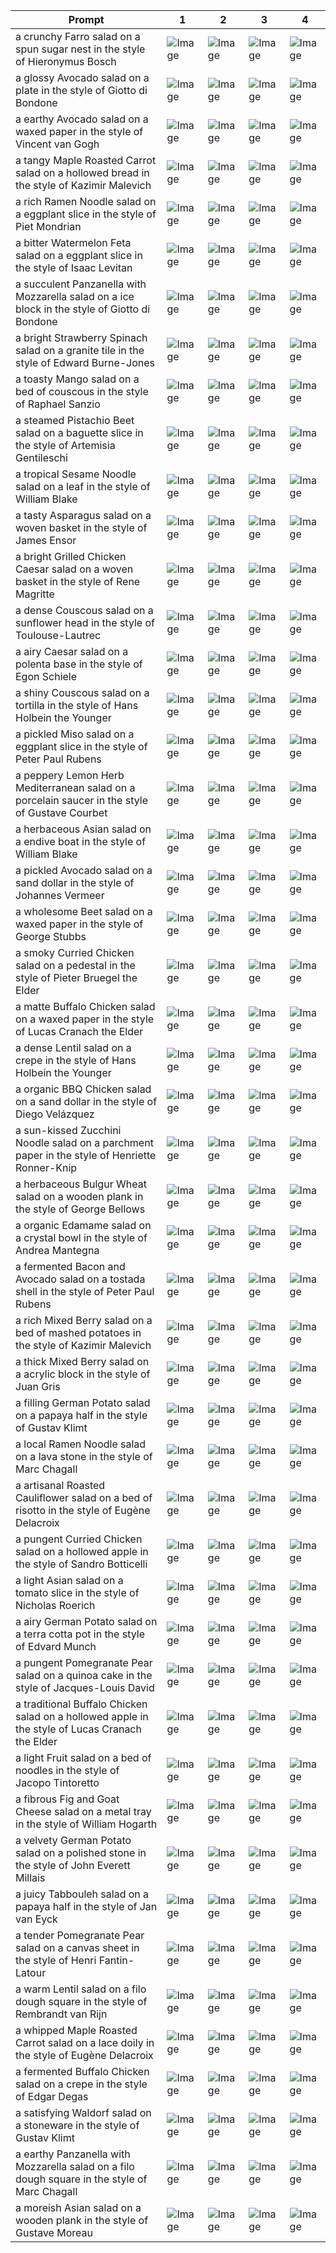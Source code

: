 | Prompt | 1 | 2 | 3 | 4 |
|-|-|-|-|-|
| a crunchy Farro salad on a spun sugar nest in the style of Hieronymus Bosch | ![Image](https://salad-benchmark-public-assets.s3.us-east-2.amazonaws.com/sdxl/ff266b88-bd87-40de-908a-faf9e3d22109-0.jpg) | ![Image](https://salad-benchmark-public-assets.s3.us-east-2.amazonaws.com/sdxl/ff266b88-bd87-40de-908a-faf9e3d22109-1.jpg) | ![Image](https://salad-benchmark-public-assets.s3.us-east-2.amazonaws.com/sdxl/ff266b88-bd87-40de-908a-faf9e3d22109-2.jpg) | ![Image](https://salad-benchmark-public-assets.s3.us-east-2.amazonaws.com/sdxl/ff266b88-bd87-40de-908a-faf9e3d22109-3.jpg) |
| a glossy Avocado salad on a plate in the style of Giotto di Bondone | ![Image](https://salad-benchmark-public-assets.s3.us-east-2.amazonaws.com/sdxl/f69d1a24-7515-4ec2-bd0a-1be50f8b5b07-0.jpg) | ![Image](https://salad-benchmark-public-assets.s3.us-east-2.amazonaws.com/sdxl/f69d1a24-7515-4ec2-bd0a-1be50f8b5b07-1.jpg) | ![Image](https://salad-benchmark-public-assets.s3.us-east-2.amazonaws.com/sdxl/f69d1a24-7515-4ec2-bd0a-1be50f8b5b07-2.jpg) | ![Image](https://salad-benchmark-public-assets.s3.us-east-2.amazonaws.com/sdxl/f69d1a24-7515-4ec2-bd0a-1be50f8b5b07-3.jpg) |
| a earthy Avocado salad on a waxed paper in the style of Vincent van Gogh | ![Image](https://salad-benchmark-public-assets.s3.us-east-2.amazonaws.com/sdxl/cda0a3a1-16cf-4646-ab2b-4bdcff604a5d-0.jpg) | ![Image](https://salad-benchmark-public-assets.s3.us-east-2.amazonaws.com/sdxl/cda0a3a1-16cf-4646-ab2b-4bdcff604a5d-1.jpg) | ![Image](https://salad-benchmark-public-assets.s3.us-east-2.amazonaws.com/sdxl/cda0a3a1-16cf-4646-ab2b-4bdcff604a5d-2.jpg) | ![Image](https://salad-benchmark-public-assets.s3.us-east-2.amazonaws.com/sdxl/cda0a3a1-16cf-4646-ab2b-4bdcff604a5d-3.jpg) |
| a tangy Maple Roasted Carrot salad on a hollowed bread in the style of Kazimir Malevich | ![Image](https://salad-benchmark-public-assets.s3.us-east-2.amazonaws.com/sdxl/29b35bd1-74b9-4dd6-9e59-718867c2862e-0.jpg) | ![Image](https://salad-benchmark-public-assets.s3.us-east-2.amazonaws.com/sdxl/29b35bd1-74b9-4dd6-9e59-718867c2862e-1.jpg) | ![Image](https://salad-benchmark-public-assets.s3.us-east-2.amazonaws.com/sdxl/29b35bd1-74b9-4dd6-9e59-718867c2862e-2.jpg) | ![Image](https://salad-benchmark-public-assets.s3.us-east-2.amazonaws.com/sdxl/29b35bd1-74b9-4dd6-9e59-718867c2862e-3.jpg) |
| a rich Ramen Noodle salad on a eggplant slice in the style of Piet Mondrian | ![Image](https://salad-benchmark-public-assets.s3.us-east-2.amazonaws.com/sdxl/724bd56a-bd3f-4983-a842-5850a70f96c4-0.jpg) | ![Image](https://salad-benchmark-public-assets.s3.us-east-2.amazonaws.com/sdxl/724bd56a-bd3f-4983-a842-5850a70f96c4-1.jpg) | ![Image](https://salad-benchmark-public-assets.s3.us-east-2.amazonaws.com/sdxl/724bd56a-bd3f-4983-a842-5850a70f96c4-2.jpg) | ![Image](https://salad-benchmark-public-assets.s3.us-east-2.amazonaws.com/sdxl/724bd56a-bd3f-4983-a842-5850a70f96c4-3.jpg) |
| a bitter Watermelon Feta salad on a eggplant slice in the style of Isaac Levitan | ![Image](https://salad-benchmark-public-assets.s3.us-east-2.amazonaws.com/sdxl/ecd14ced-8c3e-45e1-bad2-f01cd743bf5a-0.jpg) | ![Image](https://salad-benchmark-public-assets.s3.us-east-2.amazonaws.com/sdxl/ecd14ced-8c3e-45e1-bad2-f01cd743bf5a-1.jpg) | ![Image](https://salad-benchmark-public-assets.s3.us-east-2.amazonaws.com/sdxl/ecd14ced-8c3e-45e1-bad2-f01cd743bf5a-2.jpg) | ![Image](https://salad-benchmark-public-assets.s3.us-east-2.amazonaws.com/sdxl/ecd14ced-8c3e-45e1-bad2-f01cd743bf5a-3.jpg) |
| a succulent Panzanella with Mozzarella salad on a ice block in the style of Giotto di Bondone | ![Image](https://salad-benchmark-public-assets.s3.us-east-2.amazonaws.com/sdxl/0ad6840e-02b2-4e7c-bf0b-9dbb9705fbb2-0.jpg) | ![Image](https://salad-benchmark-public-assets.s3.us-east-2.amazonaws.com/sdxl/0ad6840e-02b2-4e7c-bf0b-9dbb9705fbb2-1.jpg) | ![Image](https://salad-benchmark-public-assets.s3.us-east-2.amazonaws.com/sdxl/0ad6840e-02b2-4e7c-bf0b-9dbb9705fbb2-2.jpg) | ![Image](https://salad-benchmark-public-assets.s3.us-east-2.amazonaws.com/sdxl/0ad6840e-02b2-4e7c-bf0b-9dbb9705fbb2-3.jpg) |
| a bright Strawberry Spinach salad on a granite tile in the style of Edward Burne-Jones | ![Image](https://salad-benchmark-public-assets.s3.us-east-2.amazonaws.com/sdxl/e52275a9-782d-4b99-a5e2-2f3f766e42e0-0.jpg) | ![Image](https://salad-benchmark-public-assets.s3.us-east-2.amazonaws.com/sdxl/e52275a9-782d-4b99-a5e2-2f3f766e42e0-1.jpg) | ![Image](https://salad-benchmark-public-assets.s3.us-east-2.amazonaws.com/sdxl/e52275a9-782d-4b99-a5e2-2f3f766e42e0-2.jpg) | ![Image](https://salad-benchmark-public-assets.s3.us-east-2.amazonaws.com/sdxl/e52275a9-782d-4b99-a5e2-2f3f766e42e0-3.jpg) |
| a toasty Mango salad on a bed of couscous in the style of Raphael Sanzio | ![Image](https://salad-benchmark-public-assets.s3.us-east-2.amazonaws.com/sdxl/3fee4a81-4c11-4c1c-bf3d-331a6b48a980-0.jpg) | ![Image](https://salad-benchmark-public-assets.s3.us-east-2.amazonaws.com/sdxl/3fee4a81-4c11-4c1c-bf3d-331a6b48a980-1.jpg) | ![Image](https://salad-benchmark-public-assets.s3.us-east-2.amazonaws.com/sdxl/3fee4a81-4c11-4c1c-bf3d-331a6b48a980-2.jpg) | ![Image](https://salad-benchmark-public-assets.s3.us-east-2.amazonaws.com/sdxl/3fee4a81-4c11-4c1c-bf3d-331a6b48a980-3.jpg) |
| a steamed Pistachio Beet salad on a baguette slice in the style of Artemisia Gentileschi | ![Image](https://salad-benchmark-public-assets.s3.us-east-2.amazonaws.com/sdxl/e2a832ff-ed4d-42f8-860b-2c7a1346154b-0.jpg) | ![Image](https://salad-benchmark-public-assets.s3.us-east-2.amazonaws.com/sdxl/e2a832ff-ed4d-42f8-860b-2c7a1346154b-1.jpg) | ![Image](https://salad-benchmark-public-assets.s3.us-east-2.amazonaws.com/sdxl/e2a832ff-ed4d-42f8-860b-2c7a1346154b-2.jpg) | ![Image](https://salad-benchmark-public-assets.s3.us-east-2.amazonaws.com/sdxl/e2a832ff-ed4d-42f8-860b-2c7a1346154b-3.jpg) |
| a tropical Sesame Noodle salad on a leaf in the style of William Blake | ![Image](https://salad-benchmark-public-assets.s3.us-east-2.amazonaws.com/sdxl/6493f6dd-5b47-4ccb-b14d-eb0c1050d11a-0.jpg) | ![Image](https://salad-benchmark-public-assets.s3.us-east-2.amazonaws.com/sdxl/6493f6dd-5b47-4ccb-b14d-eb0c1050d11a-1.jpg) | ![Image](https://salad-benchmark-public-assets.s3.us-east-2.amazonaws.com/sdxl/6493f6dd-5b47-4ccb-b14d-eb0c1050d11a-2.jpg) | ![Image](https://salad-benchmark-public-assets.s3.us-east-2.amazonaws.com/sdxl/6493f6dd-5b47-4ccb-b14d-eb0c1050d11a-3.jpg) |
| a tasty Asparagus salad on a woven basket in the style of James Ensor | ![Image](https://salad-benchmark-public-assets.s3.us-east-2.amazonaws.com/sdxl/2021e3f0-e015-4ac6-bae7-eb8fae2d8e14-0.jpg) | ![Image](https://salad-benchmark-public-assets.s3.us-east-2.amazonaws.com/sdxl/2021e3f0-e015-4ac6-bae7-eb8fae2d8e14-1.jpg) | ![Image](https://salad-benchmark-public-assets.s3.us-east-2.amazonaws.com/sdxl/2021e3f0-e015-4ac6-bae7-eb8fae2d8e14-2.jpg) | ![Image](https://salad-benchmark-public-assets.s3.us-east-2.amazonaws.com/sdxl/2021e3f0-e015-4ac6-bae7-eb8fae2d8e14-3.jpg) |
| a bright Grilled Chicken Caesar salad on a woven basket in the style of Rene Magritte | ![Image](https://salad-benchmark-public-assets.s3.us-east-2.amazonaws.com/sdxl/f3b569a7-0a93-445a-9d56-6530c80ed9fc-0.jpg) | ![Image](https://salad-benchmark-public-assets.s3.us-east-2.amazonaws.com/sdxl/f3b569a7-0a93-445a-9d56-6530c80ed9fc-1.jpg) | ![Image](https://salad-benchmark-public-assets.s3.us-east-2.amazonaws.com/sdxl/f3b569a7-0a93-445a-9d56-6530c80ed9fc-2.jpg) | ![Image](https://salad-benchmark-public-assets.s3.us-east-2.amazonaws.com/sdxl/f3b569a7-0a93-445a-9d56-6530c80ed9fc-3.jpg) |
| a dense Couscous salad on a sunflower head in the style of Toulouse-Lautrec | ![Image](https://salad-benchmark-public-assets.s3.us-east-2.amazonaws.com/sdxl/79577d9f-0a27-4c89-a721-8694f495e39f-0.jpg) | ![Image](https://salad-benchmark-public-assets.s3.us-east-2.amazonaws.com/sdxl/79577d9f-0a27-4c89-a721-8694f495e39f-1.jpg) | ![Image](https://salad-benchmark-public-assets.s3.us-east-2.amazonaws.com/sdxl/79577d9f-0a27-4c89-a721-8694f495e39f-2.jpg) | ![Image](https://salad-benchmark-public-assets.s3.us-east-2.amazonaws.com/sdxl/79577d9f-0a27-4c89-a721-8694f495e39f-3.jpg) |
| a airy Caesar salad on a polenta base in the style of Egon Schiele | ![Image](https://salad-benchmark-public-assets.s3.us-east-2.amazonaws.com/sdxl/539d3f2f-281b-466b-b629-218c2bf235aa-0.jpg) | ![Image](https://salad-benchmark-public-assets.s3.us-east-2.amazonaws.com/sdxl/539d3f2f-281b-466b-b629-218c2bf235aa-1.jpg) | ![Image](https://salad-benchmark-public-assets.s3.us-east-2.amazonaws.com/sdxl/539d3f2f-281b-466b-b629-218c2bf235aa-2.jpg) | ![Image](https://salad-benchmark-public-assets.s3.us-east-2.amazonaws.com/sdxl/539d3f2f-281b-466b-b629-218c2bf235aa-3.jpg) |
| a shiny Couscous salad on a tortilla in the style of Hans Holbein the Younger | ![Image](https://salad-benchmark-public-assets.s3.us-east-2.amazonaws.com/sdxl/4b39247f-3e71-4402-abb5-1bf8c887989d-0.jpg) | ![Image](https://salad-benchmark-public-assets.s3.us-east-2.amazonaws.com/sdxl/4b39247f-3e71-4402-abb5-1bf8c887989d-1.jpg) | ![Image](https://salad-benchmark-public-assets.s3.us-east-2.amazonaws.com/sdxl/4b39247f-3e71-4402-abb5-1bf8c887989d-2.jpg) | ![Image](https://salad-benchmark-public-assets.s3.us-east-2.amazonaws.com/sdxl/4b39247f-3e71-4402-abb5-1bf8c887989d-3.jpg) |
| a pickled Miso salad on a eggplant slice in the style of Peter Paul Rubens | ![Image](https://salad-benchmark-public-assets.s3.us-east-2.amazonaws.com/sdxl/032bf1c3-f139-4b68-8591-a7ecd408506c-0.jpg) | ![Image](https://salad-benchmark-public-assets.s3.us-east-2.amazonaws.com/sdxl/032bf1c3-f139-4b68-8591-a7ecd408506c-1.jpg) | ![Image](https://salad-benchmark-public-assets.s3.us-east-2.amazonaws.com/sdxl/032bf1c3-f139-4b68-8591-a7ecd408506c-2.jpg) | ![Image](https://salad-benchmark-public-assets.s3.us-east-2.amazonaws.com/sdxl/032bf1c3-f139-4b68-8591-a7ecd408506c-3.jpg) |
| a peppery Lemon Herb Mediterranean salad on a porcelain saucer in the style of Gustave Courbet | ![Image](https://salad-benchmark-public-assets.s3.us-east-2.amazonaws.com/sdxl/d937f9bf-449b-4297-92d3-678a3a9d702a-0.jpg) | ![Image](https://salad-benchmark-public-assets.s3.us-east-2.amazonaws.com/sdxl/d937f9bf-449b-4297-92d3-678a3a9d702a-1.jpg) | ![Image](https://salad-benchmark-public-assets.s3.us-east-2.amazonaws.com/sdxl/d937f9bf-449b-4297-92d3-678a3a9d702a-2.jpg) | ![Image](https://salad-benchmark-public-assets.s3.us-east-2.amazonaws.com/sdxl/d937f9bf-449b-4297-92d3-678a3a9d702a-3.jpg) |
| a herbaceous Asian salad on a endive boat in the style of William Blake | ![Image](https://salad-benchmark-public-assets.s3.us-east-2.amazonaws.com/sdxl/4cd4563a-a856-46ef-a127-025ba09e14e1-0.jpg) | ![Image](https://salad-benchmark-public-assets.s3.us-east-2.amazonaws.com/sdxl/4cd4563a-a856-46ef-a127-025ba09e14e1-1.jpg) | ![Image](https://salad-benchmark-public-assets.s3.us-east-2.amazonaws.com/sdxl/4cd4563a-a856-46ef-a127-025ba09e14e1-2.jpg) | ![Image](https://salad-benchmark-public-assets.s3.us-east-2.amazonaws.com/sdxl/4cd4563a-a856-46ef-a127-025ba09e14e1-3.jpg) |
| a pickled Avocado salad on a sand dollar in the style of Johannes Vermeer | ![Image](https://salad-benchmark-public-assets.s3.us-east-2.amazonaws.com/sdxl/46257c36-65d0-44f4-b911-7161fe006bfe-0.jpg) | ![Image](https://salad-benchmark-public-assets.s3.us-east-2.amazonaws.com/sdxl/46257c36-65d0-44f4-b911-7161fe006bfe-1.jpg) | ![Image](https://salad-benchmark-public-assets.s3.us-east-2.amazonaws.com/sdxl/46257c36-65d0-44f4-b911-7161fe006bfe-2.jpg) | ![Image](https://salad-benchmark-public-assets.s3.us-east-2.amazonaws.com/sdxl/46257c36-65d0-44f4-b911-7161fe006bfe-3.jpg) |
| a wholesome Beet salad on a waxed paper in the style of George Stubbs | ![Image](https://salad-benchmark-public-assets.s3.us-east-2.amazonaws.com/sdxl/e1c619b5-0982-4cd8-9e9c-50dbd27a5c86-0.jpg) | ![Image](https://salad-benchmark-public-assets.s3.us-east-2.amazonaws.com/sdxl/e1c619b5-0982-4cd8-9e9c-50dbd27a5c86-1.jpg) | ![Image](https://salad-benchmark-public-assets.s3.us-east-2.amazonaws.com/sdxl/e1c619b5-0982-4cd8-9e9c-50dbd27a5c86-2.jpg) | ![Image](https://salad-benchmark-public-assets.s3.us-east-2.amazonaws.com/sdxl/e1c619b5-0982-4cd8-9e9c-50dbd27a5c86-3.jpg) |
| a smoky Curried Chicken salad on a pedestal in the style of Pieter Bruegel the Elder | ![Image](https://salad-benchmark-public-assets.s3.us-east-2.amazonaws.com/sdxl/6caa7291-2f77-484f-b8d7-9117869aca4d-0.jpg) | ![Image](https://salad-benchmark-public-assets.s3.us-east-2.amazonaws.com/sdxl/6caa7291-2f77-484f-b8d7-9117869aca4d-1.jpg) | ![Image](https://salad-benchmark-public-assets.s3.us-east-2.amazonaws.com/sdxl/6caa7291-2f77-484f-b8d7-9117869aca4d-2.jpg) | ![Image](https://salad-benchmark-public-assets.s3.us-east-2.amazonaws.com/sdxl/6caa7291-2f77-484f-b8d7-9117869aca4d-3.jpg) |
| a matte Buffalo Chicken salad on a waxed paper in the style of Lucas Cranach the Elder | ![Image](https://salad-benchmark-public-assets.s3.us-east-2.amazonaws.com/sdxl/7c946fd8-adc5-449e-9ad2-9a59492f3de8-0.jpg) | ![Image](https://salad-benchmark-public-assets.s3.us-east-2.amazonaws.com/sdxl/7c946fd8-adc5-449e-9ad2-9a59492f3de8-1.jpg) | ![Image](https://salad-benchmark-public-assets.s3.us-east-2.amazonaws.com/sdxl/7c946fd8-adc5-449e-9ad2-9a59492f3de8-2.jpg) | ![Image](https://salad-benchmark-public-assets.s3.us-east-2.amazonaws.com/sdxl/7c946fd8-adc5-449e-9ad2-9a59492f3de8-3.jpg) |
| a dense Lentil salad on a crepe in the style of Hans Holbein the Younger | ![Image](https://salad-benchmark-public-assets.s3.us-east-2.amazonaws.com/sdxl/56e1c2f8-8243-4792-957c-6bdcbb9e4713-0.jpg) | ![Image](https://salad-benchmark-public-assets.s3.us-east-2.amazonaws.com/sdxl/56e1c2f8-8243-4792-957c-6bdcbb9e4713-1.jpg) | ![Image](https://salad-benchmark-public-assets.s3.us-east-2.amazonaws.com/sdxl/56e1c2f8-8243-4792-957c-6bdcbb9e4713-2.jpg) | ![Image](https://salad-benchmark-public-assets.s3.us-east-2.amazonaws.com/sdxl/56e1c2f8-8243-4792-957c-6bdcbb9e4713-3.jpg) |
| a organic BBQ Chicken salad on a sand dollar in the style of Diego Velázquez | ![Image](https://salad-benchmark-public-assets.s3.us-east-2.amazonaws.com/sdxl/a8c179e5-38b1-4a20-a871-4a952335d1be-0.jpg) | ![Image](https://salad-benchmark-public-assets.s3.us-east-2.amazonaws.com/sdxl/a8c179e5-38b1-4a20-a871-4a952335d1be-1.jpg) | ![Image](https://salad-benchmark-public-assets.s3.us-east-2.amazonaws.com/sdxl/a8c179e5-38b1-4a20-a871-4a952335d1be-2.jpg) | ![Image](https://salad-benchmark-public-assets.s3.us-east-2.amazonaws.com/sdxl/a8c179e5-38b1-4a20-a871-4a952335d1be-3.jpg) |
| a sun-kissed Zucchini Noodle salad on a parchment paper in the style of Henriette Ronner-Knip | ![Image](https://salad-benchmark-public-assets.s3.us-east-2.amazonaws.com/sdxl/f02e7b6f-536c-4c3c-976d-47c3a3dfb736-0.jpg) | ![Image](https://salad-benchmark-public-assets.s3.us-east-2.amazonaws.com/sdxl/f02e7b6f-536c-4c3c-976d-47c3a3dfb736-1.jpg) | ![Image](https://salad-benchmark-public-assets.s3.us-east-2.amazonaws.com/sdxl/f02e7b6f-536c-4c3c-976d-47c3a3dfb736-2.jpg) | ![Image](https://salad-benchmark-public-assets.s3.us-east-2.amazonaws.com/sdxl/f02e7b6f-536c-4c3c-976d-47c3a3dfb736-3.jpg) |
| a herbaceous Bulgur Wheat salad on a wooden plank in the style of George Bellows | ![Image](https://salad-benchmark-public-assets.s3.us-east-2.amazonaws.com/sdxl/2a68d07a-6ae2-4771-934c-9352166f393b-0.jpg) | ![Image](https://salad-benchmark-public-assets.s3.us-east-2.amazonaws.com/sdxl/2a68d07a-6ae2-4771-934c-9352166f393b-1.jpg) | ![Image](https://salad-benchmark-public-assets.s3.us-east-2.amazonaws.com/sdxl/2a68d07a-6ae2-4771-934c-9352166f393b-2.jpg) | ![Image](https://salad-benchmark-public-assets.s3.us-east-2.amazonaws.com/sdxl/2a68d07a-6ae2-4771-934c-9352166f393b-3.jpg) |
| a organic Edamame salad on a crystal bowl in the style of Andrea Mantegna | ![Image](https://salad-benchmark-public-assets.s3.us-east-2.amazonaws.com/sdxl/7dacfe32-d9cb-45c0-bd37-88281f9409f3-0.jpg) | ![Image](https://salad-benchmark-public-assets.s3.us-east-2.amazonaws.com/sdxl/7dacfe32-d9cb-45c0-bd37-88281f9409f3-1.jpg) | ![Image](https://salad-benchmark-public-assets.s3.us-east-2.amazonaws.com/sdxl/7dacfe32-d9cb-45c0-bd37-88281f9409f3-2.jpg) | ![Image](https://salad-benchmark-public-assets.s3.us-east-2.amazonaws.com/sdxl/7dacfe32-d9cb-45c0-bd37-88281f9409f3-3.jpg) |
| a fermented Bacon and Avocado salad on a tostada shell in the style of Peter Paul Rubens | ![Image](https://salad-benchmark-public-assets.s3.us-east-2.amazonaws.com/sdxl/8aaaa33f-09fd-4aa5-9518-c3ba39368b8a-0.jpg) | ![Image](https://salad-benchmark-public-assets.s3.us-east-2.amazonaws.com/sdxl/8aaaa33f-09fd-4aa5-9518-c3ba39368b8a-1.jpg) | ![Image](https://salad-benchmark-public-assets.s3.us-east-2.amazonaws.com/sdxl/8aaaa33f-09fd-4aa5-9518-c3ba39368b8a-2.jpg) | ![Image](https://salad-benchmark-public-assets.s3.us-east-2.amazonaws.com/sdxl/8aaaa33f-09fd-4aa5-9518-c3ba39368b8a-3.jpg) |
| a rich Mixed Berry salad on a bed of mashed potatoes in the style of Kazimir Malevich | ![Image](https://salad-benchmark-public-assets.s3.us-east-2.amazonaws.com/sdxl/0bc699a4-8b26-4fb7-a0ff-61c34ba13a14-0.jpg) | ![Image](https://salad-benchmark-public-assets.s3.us-east-2.amazonaws.com/sdxl/0bc699a4-8b26-4fb7-a0ff-61c34ba13a14-1.jpg) | ![Image](https://salad-benchmark-public-assets.s3.us-east-2.amazonaws.com/sdxl/0bc699a4-8b26-4fb7-a0ff-61c34ba13a14-2.jpg) | ![Image](https://salad-benchmark-public-assets.s3.us-east-2.amazonaws.com/sdxl/0bc699a4-8b26-4fb7-a0ff-61c34ba13a14-3.jpg) |
| a thick Mixed Berry salad on a acrylic block in the style of Juan Gris | ![Image](https://salad-benchmark-public-assets.s3.us-east-2.amazonaws.com/sdxl/dcfa34cb-b9f3-40eb-b96b-8c365080e318-0.jpg) | ![Image](https://salad-benchmark-public-assets.s3.us-east-2.amazonaws.com/sdxl/dcfa34cb-b9f3-40eb-b96b-8c365080e318-1.jpg) | ![Image](https://salad-benchmark-public-assets.s3.us-east-2.amazonaws.com/sdxl/dcfa34cb-b9f3-40eb-b96b-8c365080e318-2.jpg) | ![Image](https://salad-benchmark-public-assets.s3.us-east-2.amazonaws.com/sdxl/dcfa34cb-b9f3-40eb-b96b-8c365080e318-3.jpg) |
| a filling German Potato salad on a papaya half in the style of Gustav Klimt | ![Image](https://salad-benchmark-public-assets.s3.us-east-2.amazonaws.com/sdxl/0c63b889-ca5f-42d3-bfcb-6cbaf5d92aac-0.jpg) | ![Image](https://salad-benchmark-public-assets.s3.us-east-2.amazonaws.com/sdxl/0c63b889-ca5f-42d3-bfcb-6cbaf5d92aac-1.jpg) | ![Image](https://salad-benchmark-public-assets.s3.us-east-2.amazonaws.com/sdxl/0c63b889-ca5f-42d3-bfcb-6cbaf5d92aac-2.jpg) | ![Image](https://salad-benchmark-public-assets.s3.us-east-2.amazonaws.com/sdxl/0c63b889-ca5f-42d3-bfcb-6cbaf5d92aac-3.jpg) |
| a local Ramen Noodle salad on a lava stone in the style of Marc Chagall | ![Image](https://salad-benchmark-public-assets.s3.us-east-2.amazonaws.com/sdxl/7086bf93-5fce-485c-9944-a99af3544076-0.jpg) | ![Image](https://salad-benchmark-public-assets.s3.us-east-2.amazonaws.com/sdxl/7086bf93-5fce-485c-9944-a99af3544076-1.jpg) | ![Image](https://salad-benchmark-public-assets.s3.us-east-2.amazonaws.com/sdxl/7086bf93-5fce-485c-9944-a99af3544076-2.jpg) | ![Image](https://salad-benchmark-public-assets.s3.us-east-2.amazonaws.com/sdxl/7086bf93-5fce-485c-9944-a99af3544076-3.jpg) |
| a artisanal Roasted Cauliflower salad on a bed of risotto in the style of Eugène Delacroix | ![Image](https://salad-benchmark-public-assets.s3.us-east-2.amazonaws.com/sdxl/ac6cced5-cb54-45d7-9f27-a22ccef9be94-0.jpg) | ![Image](https://salad-benchmark-public-assets.s3.us-east-2.amazonaws.com/sdxl/ac6cced5-cb54-45d7-9f27-a22ccef9be94-1.jpg) | ![Image](https://salad-benchmark-public-assets.s3.us-east-2.amazonaws.com/sdxl/ac6cced5-cb54-45d7-9f27-a22ccef9be94-2.jpg) | ![Image](https://salad-benchmark-public-assets.s3.us-east-2.amazonaws.com/sdxl/ac6cced5-cb54-45d7-9f27-a22ccef9be94-3.jpg) |
| a pungent Curried Chicken salad on a hollowed apple in the style of Sandro Botticelli | ![Image](https://salad-benchmark-public-assets.s3.us-east-2.amazonaws.com/sdxl/f09487c4-7a4c-42f6-bfec-644a08d34b8f-0.jpg) | ![Image](https://salad-benchmark-public-assets.s3.us-east-2.amazonaws.com/sdxl/f09487c4-7a4c-42f6-bfec-644a08d34b8f-1.jpg) | ![Image](https://salad-benchmark-public-assets.s3.us-east-2.amazonaws.com/sdxl/f09487c4-7a4c-42f6-bfec-644a08d34b8f-2.jpg) | ![Image](https://salad-benchmark-public-assets.s3.us-east-2.amazonaws.com/sdxl/f09487c4-7a4c-42f6-bfec-644a08d34b8f-3.jpg) |
| a light Asian salad on a tomato slice in the style of Nicholas Roerich | ![Image](https://salad-benchmark-public-assets.s3.us-east-2.amazonaws.com/sdxl/2d9ceb34-ad8d-4d90-8d3c-0f05cbb22662-0.jpg) | ![Image](https://salad-benchmark-public-assets.s3.us-east-2.amazonaws.com/sdxl/2d9ceb34-ad8d-4d90-8d3c-0f05cbb22662-1.jpg) | ![Image](https://salad-benchmark-public-assets.s3.us-east-2.amazonaws.com/sdxl/2d9ceb34-ad8d-4d90-8d3c-0f05cbb22662-2.jpg) | ![Image](https://salad-benchmark-public-assets.s3.us-east-2.amazonaws.com/sdxl/2d9ceb34-ad8d-4d90-8d3c-0f05cbb22662-3.jpg) |
| a airy German Potato salad on a terra cotta pot in the style of Edvard Munch | ![Image](https://salad-benchmark-public-assets.s3.us-east-2.amazonaws.com/sdxl/48f7cf1d-673b-41c9-8a78-b98485781670-0.jpg) | ![Image](https://salad-benchmark-public-assets.s3.us-east-2.amazonaws.com/sdxl/48f7cf1d-673b-41c9-8a78-b98485781670-1.jpg) | ![Image](https://salad-benchmark-public-assets.s3.us-east-2.amazonaws.com/sdxl/48f7cf1d-673b-41c9-8a78-b98485781670-2.jpg) | ![Image](https://salad-benchmark-public-assets.s3.us-east-2.amazonaws.com/sdxl/48f7cf1d-673b-41c9-8a78-b98485781670-3.jpg) |
| a pungent Pomegranate Pear salad on a quinoa cake in the style of Jacques-Louis David | ![Image](https://salad-benchmark-public-assets.s3.us-east-2.amazonaws.com/sdxl/74d250c3-afa9-49cd-9195-54db164cde13-0.jpg) | ![Image](https://salad-benchmark-public-assets.s3.us-east-2.amazonaws.com/sdxl/74d250c3-afa9-49cd-9195-54db164cde13-1.jpg) | ![Image](https://salad-benchmark-public-assets.s3.us-east-2.amazonaws.com/sdxl/74d250c3-afa9-49cd-9195-54db164cde13-2.jpg) | ![Image](https://salad-benchmark-public-assets.s3.us-east-2.amazonaws.com/sdxl/74d250c3-afa9-49cd-9195-54db164cde13-3.jpg) |
| a traditional Buffalo Chicken salad on a hollowed apple in the style of Lucas Cranach the Elder | ![Image](https://salad-benchmark-public-assets.s3.us-east-2.amazonaws.com/sdxl/7a945898-0699-47d5-ac61-c8634a7f7f1d-0.jpg) | ![Image](https://salad-benchmark-public-assets.s3.us-east-2.amazonaws.com/sdxl/7a945898-0699-47d5-ac61-c8634a7f7f1d-1.jpg) | ![Image](https://salad-benchmark-public-assets.s3.us-east-2.amazonaws.com/sdxl/7a945898-0699-47d5-ac61-c8634a7f7f1d-2.jpg) | ![Image](https://salad-benchmark-public-assets.s3.us-east-2.amazonaws.com/sdxl/7a945898-0699-47d5-ac61-c8634a7f7f1d-3.jpg) |
| a light Fruit salad on a bed of noodles in the style of Jacopo Tintoretto | ![Image](https://salad-benchmark-public-assets.s3.us-east-2.amazonaws.com/sdxl/36466a36-dd1e-4fb2-a8a3-4b5364490674-0.jpg) | ![Image](https://salad-benchmark-public-assets.s3.us-east-2.amazonaws.com/sdxl/36466a36-dd1e-4fb2-a8a3-4b5364490674-1.jpg) | ![Image](https://salad-benchmark-public-assets.s3.us-east-2.amazonaws.com/sdxl/36466a36-dd1e-4fb2-a8a3-4b5364490674-2.jpg) | ![Image](https://salad-benchmark-public-assets.s3.us-east-2.amazonaws.com/sdxl/36466a36-dd1e-4fb2-a8a3-4b5364490674-3.jpg) |
| a fibrous Fig and Goat Cheese salad on a metal tray in the style of William Hogarth | ![Image](https://salad-benchmark-public-assets.s3.us-east-2.amazonaws.com/sdxl/3feff12d-0551-4810-b7ac-3cca7474401d-0.jpg) | ![Image](https://salad-benchmark-public-assets.s3.us-east-2.amazonaws.com/sdxl/3feff12d-0551-4810-b7ac-3cca7474401d-1.jpg) | ![Image](https://salad-benchmark-public-assets.s3.us-east-2.amazonaws.com/sdxl/3feff12d-0551-4810-b7ac-3cca7474401d-2.jpg) | ![Image](https://salad-benchmark-public-assets.s3.us-east-2.amazonaws.com/sdxl/3feff12d-0551-4810-b7ac-3cca7474401d-3.jpg) |
| a velvety German Potato salad on a polished stone in the style of John Everett Millais | ![Image](https://salad-benchmark-public-assets.s3.us-east-2.amazonaws.com/sdxl/9959cd81-9e2f-484a-a0d8-83ca1f713414-0.jpg) | ![Image](https://salad-benchmark-public-assets.s3.us-east-2.amazonaws.com/sdxl/9959cd81-9e2f-484a-a0d8-83ca1f713414-1.jpg) | ![Image](https://salad-benchmark-public-assets.s3.us-east-2.amazonaws.com/sdxl/9959cd81-9e2f-484a-a0d8-83ca1f713414-2.jpg) | ![Image](https://salad-benchmark-public-assets.s3.us-east-2.amazonaws.com/sdxl/9959cd81-9e2f-484a-a0d8-83ca1f713414-3.jpg) |
| a juicy Tabbouleh salad on a papaya half in the style of Jan van Eyck | ![Image](https://salad-benchmark-public-assets.s3.us-east-2.amazonaws.com/sdxl/467b4d6d-f1c7-435f-b0d5-b2fbfae396c4-0.jpg) | ![Image](https://salad-benchmark-public-assets.s3.us-east-2.amazonaws.com/sdxl/467b4d6d-f1c7-435f-b0d5-b2fbfae396c4-1.jpg) | ![Image](https://salad-benchmark-public-assets.s3.us-east-2.amazonaws.com/sdxl/467b4d6d-f1c7-435f-b0d5-b2fbfae396c4-2.jpg) | ![Image](https://salad-benchmark-public-assets.s3.us-east-2.amazonaws.com/sdxl/467b4d6d-f1c7-435f-b0d5-b2fbfae396c4-3.jpg) |
| a tender Pomegranate Pear salad on a canvas sheet in the style of Henri Fantin-Latour | ![Image](https://salad-benchmark-public-assets.s3.us-east-2.amazonaws.com/sdxl/f272dc4e-8691-4c99-9b62-c980e3ea2f55-0.jpg) | ![Image](https://salad-benchmark-public-assets.s3.us-east-2.amazonaws.com/sdxl/f272dc4e-8691-4c99-9b62-c980e3ea2f55-1.jpg) | ![Image](https://salad-benchmark-public-assets.s3.us-east-2.amazonaws.com/sdxl/f272dc4e-8691-4c99-9b62-c980e3ea2f55-2.jpg) | ![Image](https://salad-benchmark-public-assets.s3.us-east-2.amazonaws.com/sdxl/f272dc4e-8691-4c99-9b62-c980e3ea2f55-3.jpg) |
| a warm Lentil salad on a filo dough square in the style of Rembrandt van Rijn | ![Image](https://salad-benchmark-public-assets.s3.us-east-2.amazonaws.com/sdxl/98974628-c67c-4ebe-a513-b58b69475c30-0.jpg) | ![Image](https://salad-benchmark-public-assets.s3.us-east-2.amazonaws.com/sdxl/98974628-c67c-4ebe-a513-b58b69475c30-1.jpg) | ![Image](https://salad-benchmark-public-assets.s3.us-east-2.amazonaws.com/sdxl/98974628-c67c-4ebe-a513-b58b69475c30-2.jpg) | ![Image](https://salad-benchmark-public-assets.s3.us-east-2.amazonaws.com/sdxl/98974628-c67c-4ebe-a513-b58b69475c30-3.jpg) |
| a whipped Maple Roasted Carrot salad on a lace doily in the style of Eugène Delacroix | ![Image](https://salad-benchmark-public-assets.s3.us-east-2.amazonaws.com/sdxl/f9fd4ede-493c-4670-8b8b-d9da48ab6e89-0.jpg) | ![Image](https://salad-benchmark-public-assets.s3.us-east-2.amazonaws.com/sdxl/f9fd4ede-493c-4670-8b8b-d9da48ab6e89-1.jpg) | ![Image](https://salad-benchmark-public-assets.s3.us-east-2.amazonaws.com/sdxl/f9fd4ede-493c-4670-8b8b-d9da48ab6e89-2.jpg) | ![Image](https://salad-benchmark-public-assets.s3.us-east-2.amazonaws.com/sdxl/f9fd4ede-493c-4670-8b8b-d9da48ab6e89-3.jpg) |
| a fermented Buffalo Chicken salad on a crepe in the style of Edgar Degas | ![Image](https://salad-benchmark-public-assets.s3.us-east-2.amazonaws.com/sdxl/5b64e334-0ba8-4f60-a431-c07a96c9559d-0.jpg) | ![Image](https://salad-benchmark-public-assets.s3.us-east-2.amazonaws.com/sdxl/5b64e334-0ba8-4f60-a431-c07a96c9559d-1.jpg) | ![Image](https://salad-benchmark-public-assets.s3.us-east-2.amazonaws.com/sdxl/5b64e334-0ba8-4f60-a431-c07a96c9559d-2.jpg) | ![Image](https://salad-benchmark-public-assets.s3.us-east-2.amazonaws.com/sdxl/5b64e334-0ba8-4f60-a431-c07a96c9559d-3.jpg) |
| a satisfying Waldorf salad on a stoneware in the style of Gustav Klimt | ![Image](https://salad-benchmark-public-assets.s3.us-east-2.amazonaws.com/sdxl/20924b16-4ee5-49c8-a00a-107c823bcb53-0.jpg) | ![Image](https://salad-benchmark-public-assets.s3.us-east-2.amazonaws.com/sdxl/20924b16-4ee5-49c8-a00a-107c823bcb53-1.jpg) | ![Image](https://salad-benchmark-public-assets.s3.us-east-2.amazonaws.com/sdxl/20924b16-4ee5-49c8-a00a-107c823bcb53-2.jpg) | ![Image](https://salad-benchmark-public-assets.s3.us-east-2.amazonaws.com/sdxl/20924b16-4ee5-49c8-a00a-107c823bcb53-3.jpg) |
| a earthy Panzanella with Mozzarella salad on a filo dough square in the style of Marc Chagall | ![Image](https://salad-benchmark-public-assets.s3.us-east-2.amazonaws.com/sdxl/d7ff9e7b-4685-4d7b-baec-f8e21d0e2907-0.jpg) | ![Image](https://salad-benchmark-public-assets.s3.us-east-2.amazonaws.com/sdxl/d7ff9e7b-4685-4d7b-baec-f8e21d0e2907-1.jpg) | ![Image](https://salad-benchmark-public-assets.s3.us-east-2.amazonaws.com/sdxl/d7ff9e7b-4685-4d7b-baec-f8e21d0e2907-2.jpg) | ![Image](https://salad-benchmark-public-assets.s3.us-east-2.amazonaws.com/sdxl/d7ff9e7b-4685-4d7b-baec-f8e21d0e2907-3.jpg) |
| a moreish Asian salad on a wooden plank in the style of Gustave Moreau | ![Image](https://salad-benchmark-public-assets.s3.us-east-2.amazonaws.com/sdxl/a8d0e360-8e4a-4718-b431-3faad20aeee2-0.jpg) | ![Image](https://salad-benchmark-public-assets.s3.us-east-2.amazonaws.com/sdxl/a8d0e360-8e4a-4718-b431-3faad20aeee2-1.jpg) | ![Image](https://salad-benchmark-public-assets.s3.us-east-2.amazonaws.com/sdxl/a8d0e360-8e4a-4718-b431-3faad20aeee2-2.jpg) | ![Image](https://salad-benchmark-public-assets.s3.us-east-2.amazonaws.com/sdxl/a8d0e360-8e4a-4718-b431-3faad20aeee2-3.jpg) |
